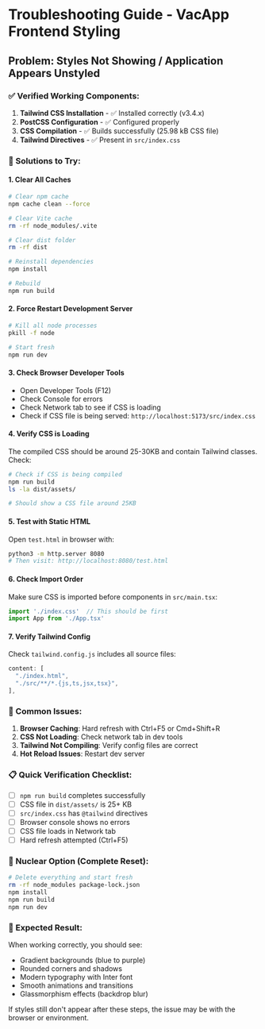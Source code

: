 # Troubleshooting Guide - VacApp Frontend Styling

## Problem: Styles Not Showing / Application Appears Unstyled

### ✅ Verified Working Components:
1. **Tailwind CSS Installation** - ✅ Installed correctly (v3.4.x)
2. **PostCSS Configuration** - ✅ Configured properly
3. **CSS Compilation** - ✅ Builds successfully (25.98 kB CSS file)
4. **Tailwind Directives** - ✅ Present in `src/index.css`

### 🔧 Solutions to Try:

#### 1. Clear All Caches
```bash
# Clear npm cache
npm cache clean --force

# Clear Vite cache
rm -rf node_modules/.vite

# Clear dist folder
rm -rf dist

# Reinstall dependencies
npm install

# Rebuild
npm run build
```

#### 2. Force Restart Development Server
```bash
# Kill all node processes
pkill -f node

# Start fresh
npm run dev
```

#### 3. Check Browser Developer Tools
- Open Developer Tools (F12)
- Check Console for errors
- Check Network tab to see if CSS is loading
- Check if CSS file is being served: `http://localhost:5173/src/index.css`

#### 4. Verify CSS is Loading
The compiled CSS should be around 25-30KB and contain Tailwind classes. Check:
```bash
# Check if CSS is being compiled
npm run build
ls -la dist/assets/

# Should show a CSS file around 25KB
```

#### 5. Test with Static HTML
Open `test.html` in browser with:
```bash
python3 -m http.server 8080
# Then visit: http://localhost:8080/test.html
```

#### 6. Check Import Order
Make sure CSS is imported before components in `src/main.tsx`:
```typescript
import './index.css'  // This should be first
import App from './App.tsx'
```

#### 7. Verify Tailwind Config
Check `tailwind.config.js` includes all source files:
```javascript
content: [
  "./index.html",
  "./src/**/*.{js,ts,jsx,tsx}",
],
```

### 🚨 Common Issues:

1. **Browser Caching**: Hard refresh with Ctrl+F5 or Cmd+Shift+R
2. **CSS Not Loading**: Check network tab in dev tools
3. **Tailwind Not Compiling**: Verify config files are correct
4. **Hot Reload Issues**: Restart dev server

### 📋 Quick Verification Checklist:

- [ ] `npm run build` completes successfully
- [ ] CSS file in `dist/assets/` is 25+ KB
- [ ] `src/index.css` has `@tailwind` directives
- [ ] Browser console shows no errors
- [ ] CSS file loads in Network tab
- [ ] Hard refresh attempted (Ctrl+F5)

### 🔄 Nuclear Option (Complete Reset):
```bash
# Delete everything and start fresh
rm -rf node_modules package-lock.json
npm install
npm run build
npm run dev
```

### 📱 Expected Result:
When working correctly, you should see:
- Gradient backgrounds (blue to purple)
- Rounded corners and shadows
- Modern typography with Inter font
- Smooth animations and transitions
- Glassmorphism effects (backdrop blur)

If styles still don't appear after these steps, the issue may be with the browser or environment.